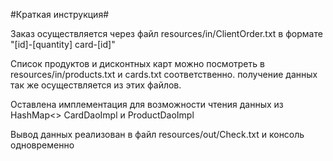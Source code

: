 #Краткая инструкция#

Заказ осуществляется через файл resources/in/ClientOrder.txt в формате "[id]-[quantity] card-[id]"  

Список продуктов и дисконтных карт можно посмотреть в resources/in/products.txt и cards.txt соответственно. получение данных так же осуществляется из этих файлов.  

Оставлена имплементация для возможности чтения данных из HashMap<> CardDaoImpl и ProductDaoImpl  

Вывод данных реализован в файл resources/out/Check.txt и консоль одновременно
